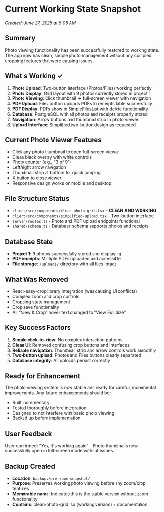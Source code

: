 # Current Working State Snapshot
*Created: June 27, 2025 at 5:05 AM*

## Summary
Photo viewing functionality has been successfully restored to working state. The app now has clean, simple photo management without any complex cropping features that were causing issues.

## What's Working ✓
1. **Photo Upload**: Two-button interface (Photos/Files) working perfectly
2. **Photo Display**: Grid layout with 9 photos currently stored in project 1
3. **Photo Viewing**: Click thumbnail → full-screen viewer with navigation
4. **PDF Upload**: Files button uploads PDFs to receipts table successfully  
5. **PDF Display**: PDFs show in SimpleFilesList with delete functionality
6. **Database**: PostgreSQL with all photos and receipts properly stored
7. **Navigation**: Arrow buttons and thumbnail strip in photo viewer
8. **Upload Interface**: Simplified two-button design as requested

## Current Photo Viewer Features
- Click any photo thumbnail to open full-screen viewer
- Clean black overlay with white controls
- Photo counter (e.g., "3 of 9")
- Left/right arrow navigation
- Thumbnail strip at bottom for quick jumping
- X button to close viewer
- Responsive design works on mobile and desktop

## File Structure Status
- `client/src/components/clean-photo-grid.tsx` - **CLEAN AND WORKING**
- `client/src/components/simplified-upload.tsx` - Two-button interface
- `server/routes.ts` - Photo and PDF upload endpoints functional
- `shared/schema.ts` - Database schema supports photos and receipts

## Database State
- **Project 1**: 9 photos successfully stored and displaying
- **PDF receipts**: Multiple PDFs uploaded and accessible
- **File storage**: `/uploads/` directory with all files intact

## What Was Removed
- React-easy-crop library integration (was causing UI conflicts)
- Complex zoom and crop controls
- Cropping state management
- Crop save functionality
- All "View & Crop" hover text changed to "View Full Size"

## Key Success Factors
1. **Simple click-to-view**: No complex interaction patterns
2. **Clean UI**: Removed confusing crop buttons and interfaces
3. **Reliable navigation**: Thumbnail strip and arrow controls work smoothly
4. **Two-button upload**: Photos and Files buttons clearly separated
5. **Database integrity**: All uploads persist correctly

## Ready for Enhancement
The photo viewing system is now stable and ready for careful, incremental improvements. Any future enhancements should be:
- Built incrementally
- Tested thoroughly before integration
- Designed to not interfere with basic photo viewing
- Backed up before implementation

## User Feedback
User confirmed: "Yes, it's working again" - Photo thumbnails now successfully open in full-screen mode without issues.

## Backup Created
- **Location**: `backups/pre-zoom-snapshot/` 
- **Purpose**: Preserves working photo viewing before any zoom/crop features
- **Memorable name**: Indicates this is the stable version without zoom functionality
- **Contains**: clean-photo-grid.tsx (working version) + documentation